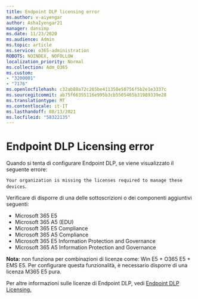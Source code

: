 ```yaml
---
title: Endpoint DLP licensing error
ms.author: v-aiyengar
author: AshaIyengar21
manager: dansimp
ms.date: 11/23/2020
ms.audience: Admin
ms.topic: article
ms.service: o365-administration
ROBOTS: NOINDEX, NOFOLLOW
localization_priority: Normal
ms.collection: Adm_O365
ms.custom:
- "3200001"
- "7176"
ms.openlocfilehash: c32ab88a72c265be411350e50756f5b2e1e3337c
ms.sourcegitcommit: ab75f66355116e995b3cb5505465b31989339e28
ms.translationtype: MT
ms.contentlocale: it-IT
ms.lasthandoff: 08/13/2021
ms.locfileid: "58322135"
---
```

# <a name="endpoint-dlp-licensing-error"></a>Endpoint DLP Licensing error

Quando si tenta di configurare Endpoint DLP, se viene visualizzato il seguente errore:

`Your organization is missing the licenses required to manage these devices`.

Verificare di disporre di una delle sottoscrizioni o dei componenti aggiuntivi seguenti:

- Microsoft 365 E5
- Microsoft 365 A5 (EDU)
- Microsoft 365 E5 Compliance
- Microsoft 365 A5 Compliance
- Microsoft 365 E5 Information Protection and Governance
- Microsoft 365 A5 Information Protection and Governance

**Nota:** non funziona per combinazioni di licenze come: Win E5 + O365 E5 + EMS E5. Per configurare questa funzionalità, è necessario disporre di una licenza M365 E5 pura.

Per altre informazioni sulle licenze di Endpoint DLP, vedi [Endpoint DLP Licensing.](https://docs.microsoft.com/microsoft-365/compliance/endpoint-dlp-getting-started#onboarding-devices-into-device-management)
